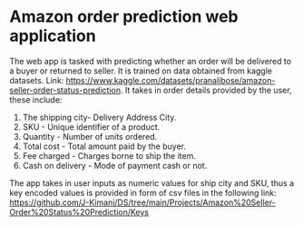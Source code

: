 # Amazon order prediction web application
The web app is tasked with predicting whether an order will be delivered to a buyer or returned to seller. It is trained on data obtained from kaggle datasets.
Link: https://www.kaggle.com/datasets/pranalibose/amazon-seller-order-status-prediction.
It takes in order details provided by the user, these include:

1. The shipping city- Delivery Address City.
2. SKU - Unique identifier of a product.
3. Quantity - Number of units ordered.
4. Total cost - Total amount paid by the buyer.
5. Fee charged - Charges borne to ship the item.
6. Cash on delivery - Mode of payment cash or not.

The app takes in user inputs as numeric values for ship city and SKU, thus a key encoded values is provided in form of csv files in the following link:
https://github.com/J-Kimani/DS/tree/main/Projects/Amazon%20Seller-Order%20Status%20Prediction/Keys

